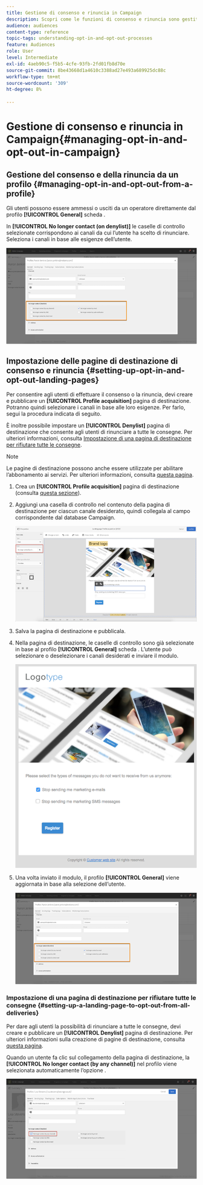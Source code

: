 ```yaml
---
title: Gestione di consenso e rinuncia in Campaign
description: Scopri come le funzioni di consenso e rinuncia sono gestite in Adobe Campaign.
audience: audiences
content-type: reference
topic-tags: understanding-opt-in-and-opt-out-processes
feature: Audiences
role: User
level: Intermediate
exl-id: 4aeb90c5-f5b5-4cfe-93fb-2fd01fb8d70e
source-git-commit: 8be43668d1a4610c3388ad27e493a689925dc88c
workflow-type: tm+mt
source-wordcount: '309'
ht-degree: 8%

---
```


# Gestione di consenso e rinuncia in Campaign{#managing-opt-in-and-opt-out-in-campaign}

## Gestione del consenso e della rinuncia da un profilo {#managing-opt-in-and-opt-out-from-a-profile}

Gli utenti possono essere ammessi o usciti da un operatore direttamente dal profilo **[!UICONTROL General]** scheda .

In **[!UICONTROL No longer contact (on denylist)]** le caselle di controllo selezionate corrispondono ai canali da cui l’utente ha scelto di rinunciare. Seleziona i canali in base alle esigenze dell’utente.

![](assets/optin_landingpage_3.png)

## Impostazione delle pagine di destinazione di consenso e rinuncia {#setting-up-opt-in-and-opt-out-landing-pages}

Per consentire agli utenti di effettuare il consenso o la rinuncia, devi creare e pubblicare un **[!UICONTROL Profile acquisition]** pagina di destinazione. Potranno quindi selezionare i canali in base alle loro esigenze. Per farlo, segui la procedura indicata di seguito.

È inoltre possibile impostare un **[!UICONTROL Denylist]** pagina di destinazione che consente agli utenti di rinunciare a tutte le consegne. Per ulteriori informazioni, consulta [Impostazione di una pagina di destinazione per rifiutare tutte le consegne](#setting-up-a-landing-page-to-opt-out-from-all-deliveries).

>[!NOTE]
>
>Le pagine di destinazione possono anche essere utilizzate per abilitare l’abbonamento ai servizi. Per ulteriori informazioni, consulta [questa pagina](../../channels/using/configuring-landing-page.md#linking-a-landing-page-to-a-service).

1. Crea un **[!UICONTROL Profile acquisition]** pagina di destinazione (consulta [questa sezione](../../channels/using/getting-started-with-landing-pages.md)).
1. Aggiungi una casella di controllo nel contenuto della pagina di destinazione per ciascun canale desiderato, quindi collegala al campo corrispondente dal database Campaign.

   ![](assets/optin_landingpage_1.png)

1. Salva la pagina di destinazione e pubblicala.
1. Nella pagina di destinazione, le caselle di controllo sono già selezionate in base al profilo **[!UICONTROL General]** scheda . L’utente può selezionare o deselezionare i canali desiderati e inviare il modulo.

   ![](assets/optin_landingpage_2.png)

1. Una volta inviato il modulo, il profilo **[!UICONTROL General]** viene aggiornata in base alla selezione dell’utente.

   ![](assets/optin_landingpage_3.png)

### Impostazione di una pagina di destinazione per rifiutare tutte le consegne {#setting-up-a-landing-page-to-opt-out-from-all-deliveries}

Per dare agli utenti la possibilità di rinunciare a tutte le consegne, devi creare e pubblicare un **[!UICONTROL Denylist]** pagina di destinazione. Per ulteriori informazioni sulla creazione di pagine di destinazione, consulta [questa pagina](../../channels/using/getting-started-with-landing-pages.md).

Quando un utente fa clic sul collegamento della pagina di destinazione, la **[!UICONTROL No longer contact (by any channel)]** nel profilo viene selezionata automaticamente l’opzione .

![](assets/blocklisting_allchannels.png)
